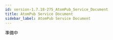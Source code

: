 ```yaml
---
id: version-1.7.18-275_AtomPub_Service_Document
title: AtomPub Service Document
sidebar_label: AtomPub Service Document
---
```



準備中


